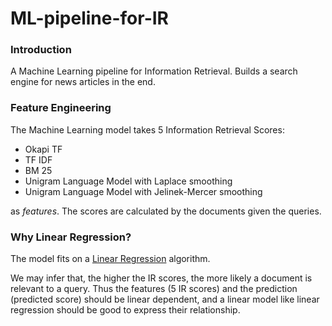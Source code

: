 # ML-pipeline-for-IR

### Introduction

A Machine Learning pipeline for Information Retrieval. Builds a search engine for news articles in the end.

### Feature Engineering

The Machine Learning model takes 5 Information Retrieval Scores: 
* Okapi TF
* TF IDF
* BM 25
* Unigram Language Model with Laplace smoothing
* Unigram Language Model with Jelinek-Mercer smoothing 

as *features*. The scores are calculated by the documents given the queries.

### Why Linear Regression?

The model fits on a [Linear Regression](https://en.wikipedia.org/wiki/Linear_regression) algorithm.

We may infer that, the higher the IR scores, the more likely a document is relevant to a query. Thus the features (5 IR scores) and the prediction (predicted score) should be linear dependent, and a linear model like linear regression should be good to express their relationship.
